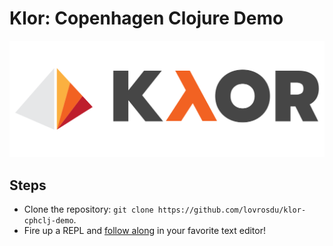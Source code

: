 # Klor: Copenhagen Clojure Demo

<p align="center">
  <a href="https://github.com/lovrosdu/klor"><img src="./klor.svg" title="Klor" alt="Klor"></a>
</p>

## Steps

- Clone the repository: `git clone https://github.com/lovrosdu/klor-cphclj-demo`.
- Fire up a REPL and [follow along](./src/klor_cphclj_demo/core.clj) in your favorite text editor!
